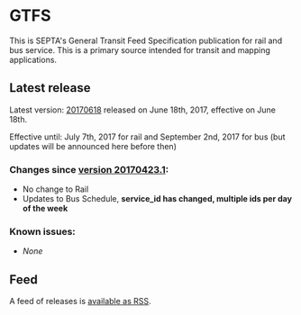 # GTFS

This is SEPTA's General Transit Feed Specification publication for rail and bus service. This is a primary source intended for transit and mapping applications.

## Latest release

Latest version: [20170618](https://github.com/septadev/GTFS/releases/tag/v20170618) released on June 18th, 2017, effective on June 18th.

Effective until: July 7th, 2017 for rail and September 2nd, 2017 for bus (but updates will be announced here before then)

### Changes since [version 20170423.1](https://github.com/septadev/GTFS/releases/tag/v20170423.1):

* No change to Rail
* Updates to Bus Schedule, **service_id has changed, multiple ids per day of the week**

### Known issues:

* *None*

## Feed

A feed of releases is [available as RSS](https://github.com/septadev/GTFS/releases.atom).
